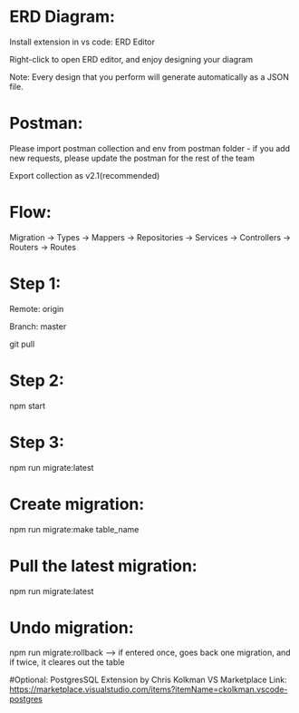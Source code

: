 # ERD Diagram:
Install extension in vs code: ERD Editor

Right-click to open ERD editor, and enjoy designing your diagram

Note: Every design that you perform will generate automatically as a JSON file.


# Postman:
Please import postman collection and env from postman folder - if you add new requests, please update the postman for the rest of the team

Export collection as v2.1(recommended)

# Flow:
Migration -> Types -> Mappers -> Repositories -> Services -> Controllers -> Routers -> Routes

# Step 1:
Remote: origin

Branch: master

git pull

# Step 2:
npm start
# Step 3:
npm run migrate:latest


# Create migration:
npm run migrate:make table_name

# Pull the latest migration:
npm run migrate:latest

# Undo migration:
npm run migrate:rollback --> if entered once, goes back one migration, and if twice, it cleares out the table

#Optional:
PostgresSQL Extension by Chris Kolkman 
VS Marketplace Link: https://marketplace.visualstudio.com/items?itemName=ckolkman.vscode-postgres
